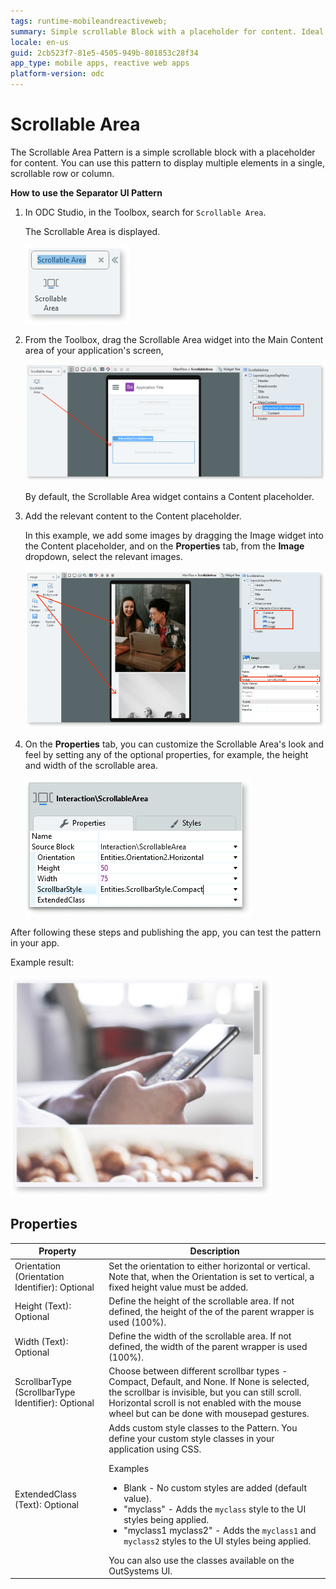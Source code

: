 ```yaml
---
tags: runtime-mobileandreactiveweb;   
summary: Simple scrollable Block with a placeholder for content. Ideal to display multiple elements in a single, scrollable row or column.
locale: en-us
guid: 2cb523f7-81e5-4505-949b-801853c28f34
app_type: mobile apps, reactive web apps
platform-version: odc
---
```


# Scrollable Area

The Scrollable Area Pattern is a simple scrollable block with a placeholder for content. You can use this pattern to display multiple elements in a single, scrollable row or column.

**How to use the Separator UI Pattern**

1. In ODC Studio, in the Toolbox, search for `Scrollable Area`.

    The Scrollable Area is displayed.

    ![Scrollabel Area widget](<images/scrollwidget-ss.png>)

1. From the Toolbox, drag the Scrollable Area widget into the Main Content area of your application's screen, 

    ![Drag widget to sreen](<images/scrolldrag-ss.png>)

    By default, the Scrollable Area widget contains a Content placeholder.
   
1. Add the relevant content to the Content placeholder.

    In this example, we add some images by dragging the Image widget into the Content placeholder, and on the **Properties** tab, from the **Image** dropdown, select the relevant images.

    ![Add images to Content placeholder](<images/scrollimage-ss.png>)
    
1. On the **Properties** tab, you can customize the Scrollable Area's look and feel by setting any of the optional properties, for example, the height and width of the scrollable area. 

    ![Set the optional properties](<images/scrollprop-ss.png>)

After following these steps and publishing the app, you can test the pattern in your app.

Example result:

![Scrollable Area example](<images/scrollexample.png>)

## Properties

| **Property**                                       | **Description**                                                                                                                                                                                                                                                                                                                                                                                                                                                                                                                                                                                                                         |
|----------------------------------------------------|-----------------------------------------------------------------------------------------------------------------------------------------------------------------------------------------------------------------------------------------------------------------------------------------------------------------------------------------------------------------------------------------------------------------------------------------------------------------------------------------------------------------------------------------------------------------------------------------------------------------------------------------|
| Orientation (Orientation Identifier): Optional     | Set the orientation to either horizontal or vertical. Note that, when the Orientation is set to vertical, a fixed height value must be added.                                                                                                                                                                                                                                                                                                                                                                                                                                                                                           |
| Height (Text): Optional                            | Define the height of the scrollable area. If not defined, the height of the of the parent wrapper is used (100%).                                                                                                                                                                                                                                                                                                                                                                                                                                                                                                                       |
| Width (Text): Optional                             | Define the width of the scrollable area. If not defined, the width of the parent wrapper is used (100%).                                                                                                                                                                                                                                                                                                                                                                                                                                                                                                                                |
| ScrollbarType (ScrollbarType Identifier): Optional | Choose between different scrollbar types - Compact, Default, and None. If None is selected, the scrollbar is invisible, but you can still scroll. Horizontal scroll is not enabled with the mouse wheel but can be done with mousepad gestures.                                                                                                                                                                                                                                                                                                                                                                                         |
| ExtendedClass (Text): Optional                     | Adds custom style classes to the Pattern. You define your custom style classes in your application using CSS. <p>Examples <ul><li>Blank - No custom styles are added (default value).</li><li>"myclass" - Adds the ``myclass`` style to the UI styles being applied.</li><li>"myclass1 myclass2" - Adds the ``myclass1`` and ``myclass2`` styles to the UI styles being applied.</li></ul></p>You can also use the classes available on the OutSystems UI. |
